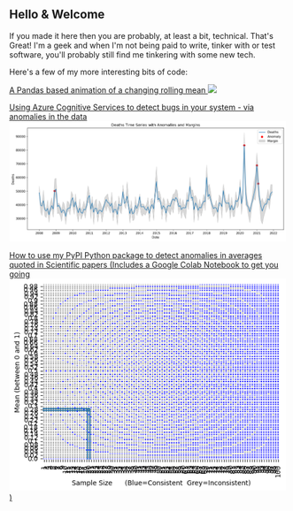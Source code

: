 ## Hello & Welcome

If you made it here then you are probably, at least a bit, technical. That's Great! I'm a geek and when I'm not being paid to write, tinker with or test software, you'll probably still find me tinkering with some new tech.

Here's a few of my more interesting bits of code:

[A Pandas based animation of a changing rolling mean <img src="https://github.com/phoughton/rolling_mean_panda/blob/master/apple_stock_price_smoothing_animation.gif?raw=true" width="500">](https://github.com/phoughton/rolling_mean_panda)

[Using Azure Cognitive Services to detect bugs in your system - via anomalies in the data <img src="https://github.com/phoughton/anomal/blob/main/docs/example.png?raw=true" width="500">](https://github.com/phoughton/anomal/tree/main)

[How to use my PyPI Python package to detect anomalies in averages quoted in Scientific papers (Includes a Google Colab Notebook to get you going <img src="https://github.com/phoughton/grim_test/blob/master/docs/example_rounding_distribution.png?raw=true" width="500"> )](https://github.com/phoughton/grim_test)


<!--
**phoughton/phoughton** is a ✨ _special_ ✨ repository because its `README.md` (this file) appears on your GitHub profile.

Here are some ideas to get you started:

- 🔭 I’m currently working on ...
- 🌱 I’m currently learning ...
- 👯 I’m looking to collaborate on ...
- 🤔 I’m looking for help with ...
- 💬 Ask me about ...
- 📫 How to reach me: ...
- 😄 Pronouns: ...
- ⚡ Fun fact: ...
-->
